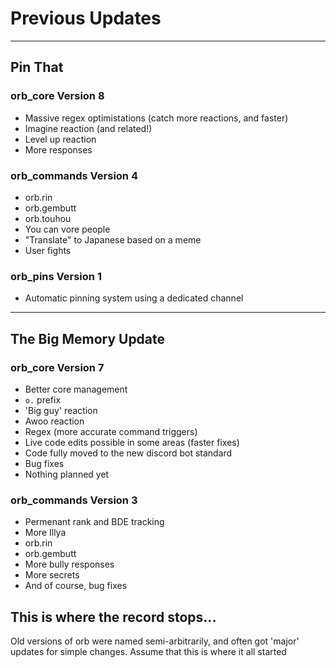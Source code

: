 # Previous Updates 

---

## Pin That

### orb_core Version 8

- Massive regex optimistations (catch more reactions, and faster)
- Imagine reaction (and related!)
- Level up reaction
- More responses

### orb_commands Version 4

- orb.rin
- orb.gembutt
- orb.touhou
- You can vore people
- "Translate" to Japanese based on a meme
- User fights

### orb_pins Version 1
- Automatic pinning system using a dedicated channel

---

## The Big Memory Update
### orb_core Version 7

- Better core management
- `o.` prefix
- 'Big guy' reaction
- Awoo reaction
- Regex (more accurate command triggers)
- Live code edits possible in some areas (faster fixes)
- Code fully moved to the new discord bot standard
- Bug fixes
- Nothing planned yet

### orb_commands Version 3

- Permenant rank and BDE tracking
- More Illya
- orb.rin
- orb.gembutt
- More bully responses
- More secrets
- And of course, bug fixes

## This is where the record stops...
Old versions of orb were named semi-arbitrarily, and often got 'major' updates for simple changes. Assume that this is where it all started